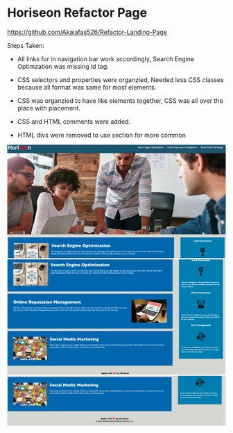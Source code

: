 # Horiseon Refactor Page

https://github.com/Akaiafas526/Refactor-Landing-Page

Steps Taken:

- All links for in navigation bar work accordingly, Search Engine Optimzation was missing id tag.

- CSS selectors and properties were organzied, Needed less CSS classes because all format was same for most elements.

- CSS was organzied to have like elements together, CSS was all over the place with placement.

- CSS and HTML comments were added.

- HTML divs were removed to use section for more common 

![Screenshot of webpage top](/assets/images/screen-shot-1.png)
![Screentshot of webpage middle](/assets/images/screen-shot-2.png)
![Screenshot of webpage lower](/assets/images/screen-shot-3.png)